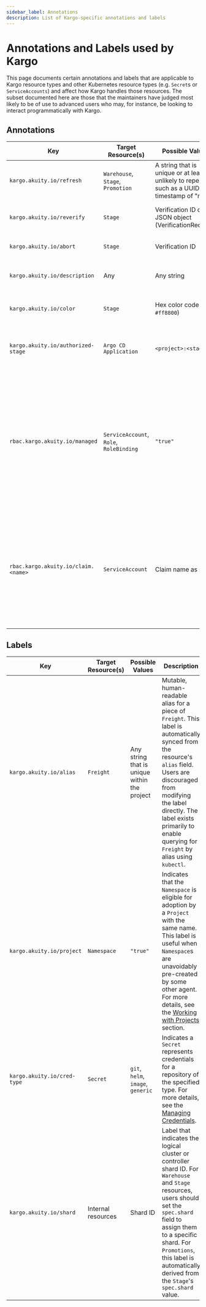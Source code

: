 ```yaml
---
sidebar_label: Annotations
description: List of Kargo-specific annotations and labels
---
```


# Annotations and Labels used by Kargo

This page documents certain annotations and labels that are applicable to
Kargo resource types and other Kubernetes resource types (e.g. `Secret`s or
`ServiceAccounts`) and affect how Kargo handles those resources. The subset
documented here are those that the maintainers have judged most likely to be of
use to advanced users who may, for instance, be looking to interact
programmatically with Kargo.

## Annotations

| Key | Target Resource(s) | Possible Values | Description |
|-----|--------------------|-----------------|-------------|
| `kargo.akuity.io/refresh` | `Warehouse`, `Stage`, `Promotion` | A string that is unique or at least unlikely to repeat, such as a UUID or a timestamp of "now" | Triggers reconciliation of the resource when its value changes. |
| `kargo.akuity.io/reverify` | `Stage` | Verification ID or JSON object (VerificationRequest) | Triggers re-verification of the current `Freight`. |
| `kargo.akuity.io/abort` | `Stage` | Verification ID | Aborts an in-progress `Freight` verification. |
| `kargo.akuity.io/description` | Any | Any string | Human-readable description displayed in the UI. |
| `kargo.akuity.io/color` | `Stage` | Hex color code (e.g. `#ff8800`) | Optional cosmetic color used in the UI's pipeline view. |
| `kargo.akuity.io/authorized-stage` | `Argo CD Application` | `<project>:<stage>` | Indicates which `Stage` is authorized to manage the `Application` resource. |
| `rbac.kargo.akuity.io/managed` | `ServiceAccount`, `Role`, `RoleBinding` | `"true"` |  Permits the UI or CLI (via the API server) to programmatically manage trios of `ServiceAccount`, `Role`, and `RoleBinding` resources via Kargo's own ["roles" abstraction](../50-security/20-access-controls/index.md#managing-mappings-and-permissions). Omit this annotation if you wish to exclusively manage these resources [declaratively](../50-security/20-access-controls/index.md#managing-kargo-roles-declaratively). |
| `rbac.kargo.akuity.io/claim.<name>` | `ServiceAccount` | Claim name as suffix | Maps an OIDC claim (e.g., `sub`, `email`, or `groups`) to a `ServiceAccount`, enabling user-to-ServiceAccount mappings. For more details, refer to the access control sections of the [Operator Guide](../../40-operator-guide/40-security/30-access-controls.md) and [User Guide](../50-security/20-access-controls/index.md). |

## Labels

| Key | Target Resource(s) | Possible Values | Description |
|-----|--------------------|-----------------|-------------|
| `kargo.akuity.io/alias` | `Freight` | Any string that is unique within the project | Mutable, human-readable alias for a piece of `Freight`. This label is automatically synced from the resource's `alias` field. Users are discouraged from modifying the label directly.  The label exists primarily to enable querying for `Freight` by alias using `kubectl`. |
| `kargo.akuity.io/project` | `Namespace` | `"true"` | Indicates that the `Namespace` is eligible for adoption by a `Project` with the same name. This label is useful when `Namespace`s are unavoidably pre-created by some other agent. For more details, see the [Working with Projects](../20-how-to-guides/20-working-with-projects.md#namespace-adoption) section. |
| `kargo.akuity.io/cred-type` | `Secret` | `git`, `helm`, `image`, `generic` | Indicates a `Secret` represents credentials for a repository of the specified type. For more details, see the [Managing Credentials](../50-security/30-managing-credentials.md#repository-credentials-as-secret-resources). |
| `kargo.akuity.io/shard` | Internal resources | Shard ID | Label that indicates the logical cluster or controller shard ID. For `Warehouse` and `Stage` resources, users should set the `spec.shard` field to assign them to a specific shard. For `Promotions`, this label is automatically derived from the `Stage`'s `spec.shard` value. |

